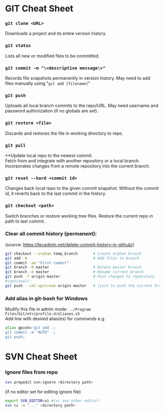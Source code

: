 # GIT Cheat Sheet

### `git clone <URL>`
Downloads a project and its entire version history.

### `git status`
Lists all new or modified files to be committed.

### `git commit -m "\<descriptive message\>"`
Records file snapshots permanently in version history. May need to add files manually using "`git add [filename]`" 

### `git push`
Uploads all local branch commits to the repo/URL. May need username and password authorization (if no globals are set).

### `git restore <file>`
Discards and restores the file in working directory to repo.

### `git pull`
**Update local repo to the newest commit.   
Fetch from and integrate with another repository or a local branch. Incorporates changes from a remote repository into the current branch.

### `git reset --hard <commit id>`
Changes back local repo to the given commit snapshot. Without the commit id, it reverts back to the last commit in the history.

### `git checkout <path>`
Switch branches or restore working tree files. Restore the current repo in path to last commit.
	
### Clear all commit history (permanent): 
(source: https://tecadmin.net/delete-commit-history-in-github/)  
```bash
git checkout --orphan temp_branch		# Create orphan branch
git add -A								# Add files to branch
git commit -am "First commit"
git branch -D master					# Delete master branch
git branch -m master					# Rename current branch
git push -f origin master				# Push changes to repository
#(optional):
git push --set-upstream origin master 	# (just to push the current branch and set remote as upstream)
```

### Add alias in git-bash for Windows
Modify this file in admin mode:	 `../Program Files/Git/etc/profile.d/aliases.sh`<br/>
Add line with desired alias(es) for commands e.g.  
```bash
alias gpush='git add .; 
git commit -m "AUTO" .; 
git push;
```


# SVN Cheat Sheet

### Ignore files from repo
```bash
svn propedit svn:ignore <directory path>
```
(if no editor set for editing ignore file)  
```bash
export SVN_EDITOR=vi #(or any other editor)  
svn ci -m "..." <directory path>
```

